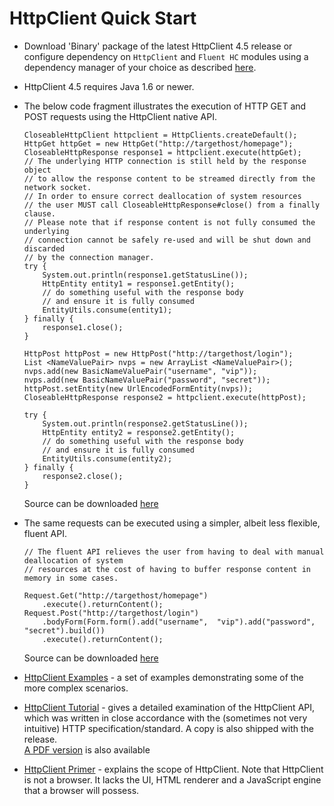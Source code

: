 <!--
    Licensed to the Apache Software Foundation (ASF) under one
    or more contributor license agreements.  See the NOTICE file
    distributed with this work for additional information
    regarding copyright ownership.  The ASF licenses this file
    to you under the Apache License, Version 2.0 (the
    "License"); you may not use this file except in compliance
    with the License.  You may obtain a copy of the License at
    
      http://www.apache.org/licenses/LICENSE-2.0
    
    Unless required by applicable law or agreed to in writing,
    software distributed under the License is distributed on an
    "AS IS" BASIS, WITHOUT WARRANTIES OR CONDITIONS OF ANY
    KIND, either express or implied.  See the License for the
    specific language governing permissions and limitations
    under the License.
-->

HttpClient Quick Start
======================

- Download 'Binary' package of the latest HttpClient 4.5 release or configure dependency on `HttpClient` and `Fluent HC`
  modules using a dependency manager of your choice as described [here](download.md).

- HttpClient 4.5 requires Java 1.6 or newer.

- The below code fragment illustrates the execution of HTTP GET and POST requests using the HttpClient native API.

    ```
    CloseableHttpClient httpclient = HttpClients.createDefault();
    HttpGet httpGet = new HttpGet("http://targethost/homepage");
    CloseableHttpResponse response1 = httpclient.execute(httpGet);
    // The underlying HTTP connection is still held by the response object
    // to allow the response content to be streamed directly from the network socket.
    // In order to ensure correct deallocation of system resources
    // the user MUST call CloseableHttpResponse#close() from a finally clause.
    // Please note that if response content is not fully consumed the underlying
    // connection cannot be safely re-used and will be shut down and discarded
    // by the connection manager. 
    try {
        System.out.println(response1.getStatusLine());
        HttpEntity entity1 = response1.getEntity();
        // do something useful with the response body
        // and ensure it is fully consumed
        EntityUtils.consume(entity1);
    } finally {
        response1.close();
    }
    
    HttpPost httpPost = new HttpPost("http://targethost/login");
    List <NameValuePair> nvps = new ArrayList <NameValuePair>();
    nvps.add(new BasicNameValuePair("username", "vip"));
    nvps.add(new BasicNameValuePair("password", "secret"));
    httpPost.setEntity(new UrlEncodedFormEntity(nvps));
    CloseableHttpResponse response2 = httpclient.execute(httpPost);
    
    try {
        System.out.println(response2.getStatusLine());
        HttpEntity entity2 = response2.getEntity();
        // do something useful with the response body
        // and ensure it is fully consumed
        EntityUtils.consume(entity2);
    } finally {
        response2.close();
    }
    ```

  Source can be
  downloaded [here](https://github.com/apache/httpcomponents-client/blob/4.5.x/httpclient/src/examples/org/apache/http/examples/client/QuickStart.java)

- The same requests can be executed using a simpler, albeit less flexible, fluent API.

    ```
    // The fluent API relieves the user from having to deal with manual deallocation of system
    // resources at the cost of having to buffer response content in memory in some cases.
    
    Request.Get("http://targethost/homepage")
        .execute().returnContent();
    Request.Post("http://targethost/login")
        .bodyForm(Form.form().add("username",  "vip").add("password",  "secret").build())
        .execute().returnContent();
    ```

  Source can be
  downloaded [here](https://github.com/apache/httpcomponents-client/blob/4.5.x/fluent-hc/src/examples/org/apache/http/client/fluent/FluentQuickStart.java)

- [HttpClient Examples](examples.md) - a set of examples demonstrating some of the more complex scenarios.

- [HttpClient Tutorial](./current/tutorial/html/) - gives a detailed examination of the HttpClient API, which was
  written in close accordance with the (sometimes not very intuitive)
  HTTP specification/standard. A copy is also shipped with the release.  
  [A PDF version](./current/tutorial/pdf/httpclient-tutorial.pdf) is also available

- [HttpClient Primer](./primer.html) - explains the scope of HttpClient. Note that HttpClient is not a browser. It lacks
  the UI, HTML renderer and a JavaScript engine that a browser will possess.   

